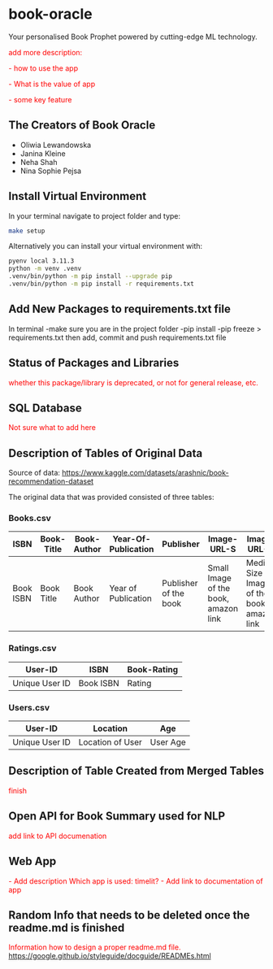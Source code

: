 # book-oracle
Your personalised Book Prophet powered by cutting-edge ML technology.

<span style="color: red;">
add more description:</span>

<span style="color: red;">- how to use the app</span>

<span style="color: red;">- What is the value of app</span>

<span style="color: red;">- some key feature
</span>

## The Creators of Book Oracle
- Oliwia Lewandowska
- Janina Kleine
- Neha Shah
- Nina Sophie Pejsa

## Install Virtual Environment
In your terminal navigate to project folder and type: 
```bash
make setup
```

Alternatively you can install your virtual environment with:

```bash
pyenv local 3.11.3
python -m venv .venv
.venv/bin/python -m pip install --upgrade pip
.venv/bin/python -m pip install -r requirements.txt
```

## Add New Packages to requirements.txt file
In terminal
-make sure you are in the project folder
-pip install <your-package>
-pip freeze > requirements.txt
then add, commit and push requirements.txt file

## Status of Packages and Libraries
<span style="color: red;"> whether this package/library is deprecated, or not for general release, etc.</span>

## SQL Database
<span style="color: red;"> Not sure what to add here</span>

## Description of Tables of Original Data
Source of data: https://www.kaggle.com/datasets/arashnic/book-recommendation-dataset

The original data that was provided consisted of three tables: 
### Books.csv
| ISBN     | Book-Title | Book-Author | Year-Of-Publication| Publisher     | Image-URL-S | Image-URL-M  | Image-URL-L |
| ----------- | ----------- | ----------- | ----------- | ----------- | ----------- | ----------- | ----------- | 
| Book ISBN     | Book Title |Book Author |Year of Publication| Publisher of the book | Small Image of the book, amazon link | Medium Size Image of the book, amazon link | Large Image of the book, amazon link |

### Ratings.csv
| User-ID      | ISBN |Book-Rating |
| ----------- | ----------- |----------- 
| Unique User ID     | Book ISBN      |Rating   |

### Users.csv   
| User-ID      | Location |Age |
| ----------- | ----------- |----------- 
| Unique User ID     | Location of User      |User Age   |


## Description of Table Created from Merged Tables
<span style="color: red;"> finish</span>

## Open API for Book Summary used for NLP
<span style="color: red;"> add link to API documenation</span>

## Web App
<span style="color: red;"> 
- Add description Which app is used: timelit?
- Add link to documentation of app 
</span>

## Random Info that needs to be deleted once the readme.md is finished
<span style="color: red;"> Information how to design a proper readme.md file. 
https://google.github.io/styleguide/docguide/READMEs.html</span>
